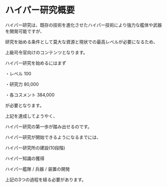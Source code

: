 # ハイパー研究概要
ハイパー研究は、既存の技術を進化させたハイパー技術により強力な艦体や武器を開発可能ですが、

研究を始める条件として莫大な資源と現状での最高レベルが必要になるため、

上級司令官向けのコンテンツとなります。

ハイパー研究を始めるにはまず

・レベル 100

・研究力 80,000

・各コスメント 384,000

が必要となります。

上記を達成してようやく、

ハイパー研究の第一歩が踏み出せるのです。

ハイパー研究が開始できるようになるまでには、

ハイパー研究所の建設(10段階)

ハイパー知識の獲得

ハイパー艦隊 / 兵器 / 装置の開発

上記の3つの過程を経る必要があります。
